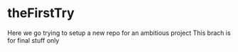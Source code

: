 # theFirstTry
Here we go trying to setup a new repo for an ambitious project
This brach is for final stuff only
